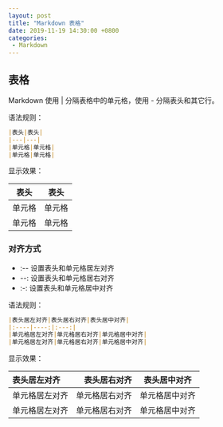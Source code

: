 ```yaml
---
layout: post
title: "Markdown 表格"
date: 2019-11-19 14:30:00 +0800
categories: 
 - Markdown
---
```


## 表格

Markdown 使用 \| 分隔表格中的单元格，使用 \- 分隔表头和其它行。

<!-- more -->

语法规则：

```markdown
|表头|表头|
|---|---|
|单元格|单元格|
|单元格|单元格|
```

显示效果：

|表头|表头|
|---|---|
|单元格|单元格|
|单元格|单元格|

### 对齐方式

- :--   设置表头和单元格居左对齐
- --:   设置表头和单元格居右对齐
- :-:   设置表头和单元格居中对齐

语法规则：

```markdown
|表头居左对齐|表头居右对齐|表头居中对齐|
|:----|----:|:---:|
|单元格居左对齐|单元格居右对齐|单元格居中对齐|
|单元格居左对齐|单元格居右对齐|单元格居中对齐|
```

显示效果：

|表头居左对齐|表头居右对齐|表头居中对齐|
|:----|----:|:---:|
|单元格居左对齐|单元格居右对齐|单元格居中对齐|
|单元格居左对齐|单元格居右对齐|单元格居中对齐|
